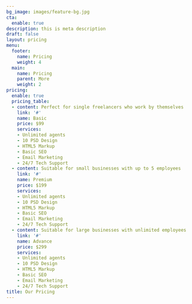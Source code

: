 ```yaml
---
bg_image: images/feature-bg.jpg
cta:
  enable: true
description: this is meta description
draft: false
layout: pricing
menu:
  footer:
    name: Pricing
    weight: 4
  main:
    name: Pricing
    parent: More
    weight: 2
pricing:
  enable: true
  pricing_table:
  - content: Perfect for single freelancers who work by themselves
    link: '#'
    name: Basic
    price: $99
    services:
    - Unlimited agents
    - 10 PSD Design
    - HTML5 Markup
    - Basic SEO
    - Email Marketing
    - 24/7 Tech Support
  - content: Suitable for small businesses with up to 5 employees
    link: '#'
    name: Premium
    price: $199
    services:
    - Unlimited agents
    - 10 PSD Design
    - HTML5 Markup
    - Basic SEO
    - Email Marketing
    - 24/7 Tech Support
  - content: Suitable for large businesses with unlimited employees
    link: '#'
    name: Advance
    price: $299
    services:
    - Unlimited agents
    - 10 PSD Design
    - HTML5 Markup
    - Basic SEO
    - Email Marketing
    - 24/7 Tech Support
title: Our Pricing
---
```

